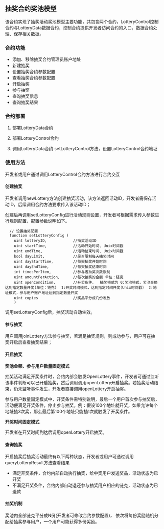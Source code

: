 ## 抽奖合约奖池模型

该合约实现了抽奖活动奖池模型主要功能，共包含两个合约，LotteryControl控制合约与LotteryData数据合约，控制合约提供开发者访问合约的入口，数据合约处理、保存相关数据。



### 合约功能

- 添加、移除抽奖合约管理员账户地址
- 新建抽奖
- 设置抽奖合约参数配置
- 查看抽奖合约参数配置
- 开启抽奖
- 参与抽奖
- 查询抽奖信息
- 查询抽奖结果



### 合约部署

1. 部署LotteryData合约

2. 部署LotteryControl合约

3. 调用LotteryData合约 setLotteryControl方法，设置LotteryControl合约地址

   

### 使用方法

开发者或用户通过调用LotteryControl合约方法进行合约交互



#### 创建抽奖

开发者调用newLottery方法创建抽奖活动，该方法返回活动ID，开发者需保存活动ID，后续调用合约方法要求传入该活动ID；

创建后再调用setLotteryConfig进行活动规则设置，开发者可根据需求传入参数进行规则配置，配置参数说明如下。

```
  // 设置抽奖配置
  function setLotteryConfig (
    uint lotteryID,            //抽奖活动ID
    uint startTime,            //活动开始时间, Unix时间戳
    uint endTime,              //活动结束时间, Unix时间戳
    bool dayLimit,             //是否限制每天抽奖时间
    uint dayStartTime,         //每天抽奖开始时间
    uint dayEndTime,           //每天抽奖结束时间
    int timesPerItem,          //参与者抽奖次数限制
    uint amountPerAction,      //每次抽奖的金额 单位：链克
    uint openCondition,        //开奖条件，  抽奖模式为 0:奖池模式，奖池金额达到指定数量开奖(单位：链克)  1:开奖时间模式，达到指定时间开奖(Unix时间戳)  2:地址模式，参与用户账户地址达到指定数量开奖
    uint copies                //奖品平分成几份发放
    )
```

调用setLotteryConfig后，抽奖活动自动生效。



#### 参与抽奖

用户调用joinLottery方法参与抽奖，若满足抽奖规则，则成功参与，用户可在抽奖开启后查看抽奖结果；



#### 开启抽奖

**奖池金额、参与用户数量固定模式**

抽奖活动满足开奖条件时，合约内部会触发OpenLottery事件，开发者可通过监听该事件判断可以已开启抽奖，然后调用调用openLottery开启抽奖。若抽奖活动结束，仍未监听事件发生，开发者直接调用openLottery开启抽奖。

参与用户数量固定模式中，开奖条件需特别说明，最后一个用户首次参与抽奖后，活动便满足开奖条件，停止参与抽奖。例：假设100个地址就开奖，如果允许每个地址抽3次奖，那么最后第100个地址只能抽1次就触发了开奖条件。 



**开奖时间固定模式**

开发者在开奖时间到达后调用openLottery开启抽奖。



#### 查询抽奖

开启抽奖后抽奖活动最终有以下两种状态，开发者或用户可通过调用queryLotteryResult方法查看结果

- 满足开奖条件，合约内部自动执行抽奖，给中奖用户发送奖品，活动状态为已开奖
- 不满足开奖条件，合约内部自动退还参与抽奖用户相应的链克，活动状态为已退款



#### 抽奖机制

奖池内全部链克平分成N份(开发者可修改合约参数配置)， 依次将每份奖励随机分配给抽奖参与用户，一个用户可能获得多份奖励。